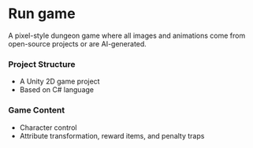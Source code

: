 # Run game

A pixel-style dungeon game where all images and animations come from open-source projects or are AI-generated.

### Project Structure

- A Unity 2D game project  
- Based on C# language  

### Game Content

- Character control  
- Attribute transformation, reward items, and penalty traps  
